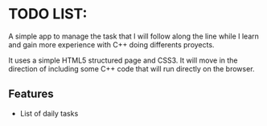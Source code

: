 # TODO LIST:
A simple app to manage the task that I will follow along the line while I learn and gain more experience with C++ doing differents proyects.

It uses a simple HTML5 structured page and CSS3.
It will move in the direction of including some C++ code that will run directly on the browser.

## Features
* List of daily tasks
